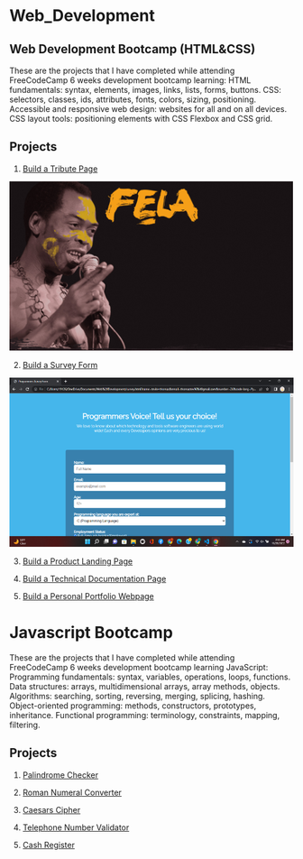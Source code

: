 # Web_Development

## Web Development Bootcamp (HTML&CSS)
These are the projects that I have completed while attending FreeCodeCamp 6 weeks development bootcamp learning:
HTML fundamentals: syntax, elements, images, links, lists, forms, buttons.
CSS: selectors, classes, ids, attributes, fonts, colors, sizing, positioning.
Accessible and responsive web design: websites for all and on all devices.
CSS layout tools: positioning elements with CSS Flexbox and CSS grid.

## Projects
  
  1. [Build a Tribute Page]()

<img src="fela_jumbotron.jpg" widith="300" height="300">

  2. [Build a Survey Form](https://github.com/Tev1996/Web_Development_Portfolio/blob/main/survey.html)
  
  <img src="https://github.com/Tev1996/Web_Development_Portfolio/blob/main/Screenshot%20(2).png" widith="300" height="300">

  3. [Build a Product Landing Page]()

  4. [Build a Technical Documentation Page]()

  5. [Build a Personal Portfolio Webpage]()


# Javascript Bootcamp

These are the projects that I have completed while attending FreeCodeCamp 6 weeks development bootcamp learning JavaScript:
Programming fundamentals: syntax, variables, operations, loops, functions.
Data structures: arrays, multidimensional arrays, array methods, objects.
Algorithms: searching, sorting, reversing, merging, splicing, hashing.
Object-oriented programming: methods, constructors, prototypes, inheritance.
Functional programming: terminology, constraints, mapping, filtering.

##  Projects

1. [Palindrome Checker]()

2. [Roman Numeral Converter]()

3. [Caesars Cipher]()

4. [Telephone Number Validator]()

5. [Cash Register]()

